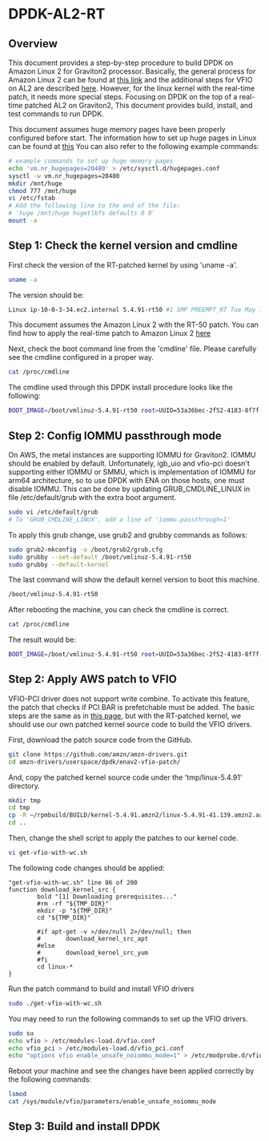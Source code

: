 # DPDK-AL2-RT

## Overview

This document provides a step-by-step procedure to build DPDK on Amazon Linux 2 for Graviton2 processor. Basically, the general process for Amazon Linux 2 can be found at [this link](https://github.com/amzn/amzn-drivers/tree/master/userspace/dpdk) and the additional steps for VFIO on AL2 are described [here](https://github.com/amzn/amzn-drivers/tree/master/userspace/dpdk/enav2-vfio-patch). However, for the linux kernel with the real-time patch, it needs more special steps. Focusing on DPDK on the top of a real-time patched AL2 on Graviton2, This document provides build, install, and test commands to run DPDK.

This document assumes huge memory pages have been properly configured before start. The information how to set up huge pages in Linux can be found at [this](https://aws.amazon.com/premiumsupport/knowledge-center/configure-hugepages-ec2-linux-instance/) You can also refer to the following example commands:

```bash
# example commands to set up huge memory pages
echo 'vm.nr_hugepages=20480' > /etc/sysctl.d/hugepages.conf
sysctl -w vm.nr_hugepages=20480
mkdir /mnt/huge
chmod 777 /mnt/huge
vi /etc/fstab
# Add the following line to the end of the file:
# 'huge /mnt/huge hugetlbfs defaults 0 0'
mount -a
```

## Step 1: Check the kernel version and cmdline

First check the version of the RT-patched kernel by using 'uname -a'.

```bash
uname -a
```

The version should be:
```bash
Linux ip-10-0-3-34.ec2.internal 5.4.91-rt50 #1 SMP PREEMPT_RT Tue May 18 03:20:59 UTC 2021 aarch64 aarch64 aarch64 GNU/Linux
```

This document assumes the Amazon Linux 2 with the RT-50 patch. You can find how to apply the real-time patch to Amazon Linux 2 [here](https://github.com/krsnucc21/AL2-RT-Patch)

Next, check the boot command line from the 'cmdline' file. Please carefully see the cmdline configured in a proper way.
```bash
cat /proc/cmdline 
```

The cmdline used through this DPDK install procedure looks like the following:
```bash
BOOT_IMAGE=/boot/vmlinuz-5.4.91-rt50 root=UUID=53a36bec-2f52-4183-8f7f-3acfb060d4b3 ro console=tty0 console=ttyS0,115200n8 net.ifnames=0 biosdevname=0 nvme_core.io_timeout=4294967295 rd.emergency=poweroff rd.shell=0 no_timer_check rcu_nocbs=0-7 rcu_nocb_poll=1 nohz=on nohz_full=0-7 isolcpus=0-7 irqaffinity=8-15 selinux=0 enforcing=0 noswap default_hugepagesz=1G hugepagesz=1G hugepages=30 mce=off audit=0 crashkernel=auto nmi_watchdog=0 fsck.mode=force fsck.repair=yes skew_tick=1 softlockup_panic=0 idle=poll nosoftlockup pcie_aspm.policy=performance
```

## Step 2: Config IOMMU passthrough mode

On AWS, the metal instances are supporting IOMMU for Graviton2. IOMMU should be enabled by default. Unfortunately, igb_uio and vfio-pci doesn't supporting either IOMMU or SMMU, which is implementation of IOMMU for arm64 architecture, so to use DPDK with ENA on those hosts, one must disable IOMMU. This can be done by updating GRUB_CMDLINE_LINUX in file /etc/default/grub with the extra boot argument.

```bash
sudo vi /etc/default/grub
# To 'GRUB_CMDLINE_LINUX', add a line of 'iommu.passthrough=1'
```

To apply this grub change, use grub2 and grubby commands as follows:
```bash
sudo grub2-mkconfig -o /boot/grub2/grub.cfg
sudo grubby --set-default /boot/vmlinuz-5.4.91-rt50
sudo grubby --default-kernel
```

The last command will show the default kernel version to boot this machine.
```bash
/boot/vmlinuz-5.4.91-rt50
```

After rebooting the machine, you can check the cmdline is correct.
```bash
cat /proc/cmdline
```

The result would be:
```bash
BOOT_IMAGE=/boot/vmlinuz-5.4.91-rt50 root=UUID=53a36bec-2f52-4183-8f7f-3acfb060d4b3 ro console=tty0 console=ttyS0,115200n8 net.ifnames=0 biosdevname=0 nvme_core.io_timeout=4294967295 rd.emergency=poweroff rd.shell=0 no_timer_check rcu_nocbs=0-7 rcu_nocb_poll=1 nohz=on nohz_full=0-7 isolcpus=0-7 irqaffinity=8-15 selinux=0 enforcing=0 noswap default_hugepagesz=1G hugepagesz=1G hugepages=30 mce=off audit=0 crashkernel=auto nmi_watchdog=0 fsck.mode=force fsck.repair=yes skew_tick=1 softlockup_panic=0 idle=poll nosoftlockup pcie_aspm.policy=performance iommu.passthrough=1
```

## Step 2: Apply AWS patch to VFIO

VFIO-PCI driver does not support write combine. To activate this feature, the patch that checks if PCI BAR is prefetchable must be added. The basic steps are the same as in [this page](https://github.com/amzn/amzn-drivers/tree/master/userspace/dpdk/enav2-vfio-patch), but with the RT-patched kernel, we should use our own patched kernel source code to build the VFIO drivers.

First, download the patch source code from the GitHub.
```bash
git clone https://github.com/amzn/amzn-drivers.git
cd amzn-drivers/userspace/dpdk/enav2-vfio-patch/
```

And, copy the patched kernel source code under the 'tmp/linux-5.4.91' directory.
```bash
mkdir tmp
cd tmp
cp -R ~/rpmbuild/BUILD/kernel-5.4.91.amzn2/linux-5.4.91-41.139.amzn2.aarch64 linux-5.4.91
cd ..
```

Then, change the shell script to apply the patches to our kernel code.
```bash
vi get-vfio-with-wc.sh
```

The following code changes should be applied:
```
"get-vfio-with-wc.sh" line 86 of 200
function download_kernel_src {
        bold "[1] Downloading prerequisites..."
        #rm -rf "${TMP_DIR}"
        mkdir -p "${TMP_DIR}"
        cd "${TMP_DIR}"

        #if apt-get -v >/dev/null 2>/dev/null; then
        #       download_kernel_src_apt
        #else
        #       download_kernel_src_yum
        #fi
        cd linux-*
}
```

Run the patch command to build and install VFIO drivers
```bash
sudo ./get-vfio-with-wc.sh
```

You may need to run the following commands to set up the VFIO drivers.
```bash
sudo su
echo vfio > /etc/modules-load.d/vfio.conf
echo vfio_pci > /etc/modules-load.d/vfio_pci.conf
echo "options vfio enable_unsafe_noiommu_mode=1" > /etc/modprobe.d/vfio-noiommu.conf
```

Reboot your machine and see the changes have been applied correctly by the following commands:
```bash
lsmod
cat /sys/module/vfio/parameters/enable_unsafe_noiommu_mode
```

## Step 3: Build and install DPDK
